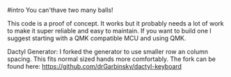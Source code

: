 #intro
You can'thave two many balls!  

This code is a proof of concept. It works but it probably needs a lot of work to make it super reliable and easy to maintain. 
If you want to build  one I suggest starting with a QMK compatible MCU and using QMK. 

Dactyl Generator:
I forked the generator to use smaller row an column spacing. This fits normal sized hands more comfortably.
The fork can be found here: https://github.com/drGarbinsky/dactyl-keyboard